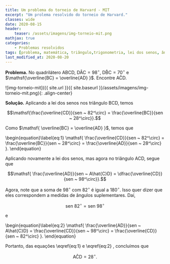 ```yaml
---
title: Um problema do torneio de Harvard - MIT
excerpt: "Um prolema resolvido do torneio de Harvard."
classes: wide
date: 2020-08-15
header:
    teaser: /assets/imagens/img-torneio-mit.png
mathjax: true
categories:
    - Problemas resolvidos
tags: [problema, matemática, triângulo,trigonometria, lei dos senos, ângulos suplementares]
last_modified_at: 2020-08-20
---
```


**Problema.** No quadrilátero $\mathsf{ABCD}$, $\mathsf{D\hat{A}C = 98^\circ}$, $\mathsf{D\hat{B}C = 70^\circ}$ e $\mathsf{\overline{BC} = \overline{AD} }$. Encontre $\mathsf{A\hat{C}D}$.  

<!--
<figure>
	<a href="/assets/imagens/img-torneio-mit.png"><img src="/assets/imagens/img-torneio-mit.png"></a>
</figure>-->

![img-torneio-mit]({{ site.url }}{{ site.baseurl }}/assets/imagens/img-torneio-mit.png){: .align-center}


**Solução.**
Aplicando a lei dos senos nos triângulo BCD, temos  

$$\mathsf{\frac{\overline{CD}}{sen ~ 82^\circ} = \frac{\overline{BC}}{sen ~ 28^\circ}}.$$

Como $\mathsf{ \overline{BC} = \overline{AD} }$, temos que

<!--- $$\mathsf{ \frac{\overline{CD}}{\sin ~ 82^\circ} = \frac{\overline{BC}}{\sin ~ 28^\circ} = \frac{\overline{AD}}{\sin ~ 28^\circ} }.$$ --->

\begin{equation}\label{eq:1}
\mathsf{ \frac{\overline{CD}}{sen ~ 82^\circ} = \frac{\overline{BC}}{sen ~ 28^\circ} = \frac{\overline{AD}}{sen ~ 28^\circ} }.
\end{equation}

Aplicando novamente a lei dos senos, mas agora no triângulo ACD, segue que

$$\mathsf{ \frac{\overline{AD}}{sen ~ A\hat{C}D} = \dfrac{\overline{CD}}{sen ~ 98^\circ}}.$$

Agora, note que a soma de $\mathsf{98^\circ}$ com $\mathsf{82^\circ}$ é igual a $\mathsf{ 180^\circ }$. Isso quer dizer que eles correspondem a medidas de ângulos suplementares. Daí,

$$\mathsf{ sen~82^\circ = sen~98^\circ }$$  

e
<!--- $$\mathsf{ \frac{\overline{AD}}{\sin ~ A\hat{C}D} = \frac{\overline{CD}}{\sin ~ 98^\circ} = \frac{\overline{CD}}{\sin ~ 82^\circ} }.$$ --->

\begin{equation}\label{eq:2}
\mathsf{ \frac{\overline{AD}}{sen ~ A\hat{C}D} = \frac{\overline{CD}}{sen ~ 98^\circ} = \frac{\overline{CD}}{sen ~ 82^\circ} }.
\end{equation}

Portanto, das equações \eqref{eq:1} e \eqref{eq:2} , concluímos que

$$\mathsf{A\hat{C}D = 28^\circ}.$$
